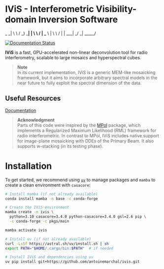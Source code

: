 # IViS - Interferometric Visibility-domain Inversion Software

_ _| \ \     / _)   ___| 
  |   \ \   /   | \___ \ 
  |    \ \ /    |       |
___|    \_/    _| _____/ 

[![Documentation Status](https://readthedocs.org/projects/ivis-dev/badge/?version=latest)](https://ivis-dev.readthedocs.io/en/latest/)

**IViS** is a fast, GPU-accelerated non-linear deconvolution tool for radio interferometry, scalable to large mosaics and hyperspectral cubes.

> **Note**  
> In its current implementation, IViS is a generic MEM-like mosaicking framework, but it aims to incorporate arbitrary spectral models in the near future to fully exploit the spectral dimension of the data.

## Useful Resources

[Documentation](https://ivis-dev.readthedocs.io)

> **Acknowledgment**  
> Parts of this code were inspired by the [MPol](https://github.com/MPoL-dev/MPoL) package, which implements a Regularized Maximum Likelihood (RML) framework for radio interferometric. In contrast to MPol, IViS includes native support for image-plane mosaicking with DDEs of the Primary Beam. It also supports w-stacking (in its testing phase).

# Installation

To get started, we recommend using [`uv`](https://github.com/astral-sh/uv) to manage packages and `mamba` to create a clean environment with `casacore`:

```bash
# Install mamba (if not already available)
conda install mamba -n base -c conda-forge

# Create the IViS environment
mamba create -n ivis \
  python=3.10 casacore=3.4.0 python-casacore=3.4.0 gsl=2.6 pip \
  -c conda-forge -c pkgs/main

mamba activate ivis

# Install uv (if not already available)
curl -LsSf https://astral.sh/uv/install.sh | sh
export PATH="$HOME/.cargo/bin:$PATH"  # if needed

# Install IViS and dependencies using uv
uv pip install git+https://github.com/antoinemarchal/ivis.git
```

